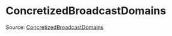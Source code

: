 # ConcretizedBroadcastDomains

Source: [ConcretizedBroadcastDomains](../csrc/device_lower/analysis/trivial_broadcast.h#L28)
